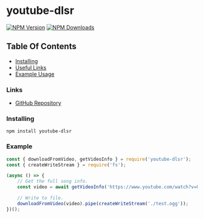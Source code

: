 # youtube-dlsr
[![NPM Version](https://img.shields.io/npm/v/youtube-dlsr.svg?maxAge=3600)](https://www.npmjs.com/package/youtube-dlsr)
[![NPM Downloads](https://img.shields.io/npm/dt/youtube-dlsr.svg?maxAge=3600)](https://www.npmjs.com/package/youtube-dlsr)

## Table Of Contents
- [Installing](#installing)
- [Useful Links](#links)
- [Example Usage](#example)

### Links
- [GitHub Repository](https://github.com/cjh980402/youtube-dlsr)

### Installing
`npm install youtube-dlsr`

### Example
```js
const { downloadFromVideo, getVideoInfo } = require('youtube-dlsr');
const { createWriteStream } = require('fs');

(async () => {
    // Get the full song info.
    const video = await getVideoInfo('https://www.youtube.com/watch?v=G6Tv8eFu7zA');

    // Write to file.
    downloadFromVideo(video).pipe(createWriteStream('./test.ogg'));
})();
```